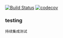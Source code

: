 [![Build Status](https://travis-ci.org/Duanzihuang/testing.svg?branch=master)](https://travis-ci.org/Duanzihuang/testing)
[![codecov](https://codecov.io/gh/Duanzihuang/testing/branch/master/graph/badge.svg)](https://codecov.io/gh/Duanzihuang/testing)

### testing
    持续集成测试

